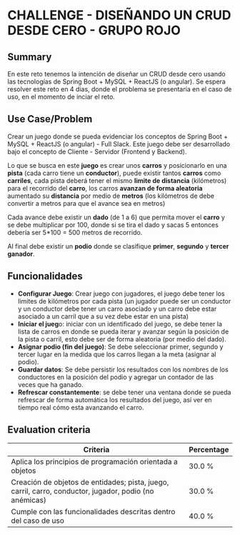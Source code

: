 # CHALLENGE - DISEÑANDO UN CRUD DESDE CERO - GRUPO ROJO #

## Summary ##

En este reto tenemos la intención de diseñar un CRUD desde cero usando las tecnologías de Spring Boot + MySQL + ReactJS (o angular). Se espera resolver este reto en 4 dias, donde el problema se presentaría en el caso de uso, en el momento de inciar el reto.

## Use Case/Problem ##

Crear un juego donde se pueda evidenciar los conceptos de Spring Boot + MySQL + ReactJS (o angular) - Full Slack. Este juego debe ser desarrollado bajo el concepto de Cliente - Servidor (Frontend y Backend).

  


Lo que se busca en este **juego** es crear unos **carros** y posicionarlo en una **pista** (cada carro tiene un **conductor**), puede existir tantos **carros** como **carriles**, cada pista deberá tener el mismo **limite de distancia** (kilómetros) para el recorrido del **carro**, los carros **avanzan de forma aleatoria** aumentado su **distancia** por medio de **metros** (los kilómetros de debe convertir a metros para que el avance sea en metros)

Cada avance debe existir un **dado** (de 1 a 6) que permita mover el **carro** y se debe multiplicar por 100, donde si se tira el dado y sacas 5 entonces debería ser 5\*100 = 500 metros de recorrido.

Al final debe existir un **podio** donde se clasifique **primer**, **segundo** y **tercer ganador**.

## Funcionalidades ##

 *  **Configurar Juego**\: Crear juego con jugadores, el juego debe tener los limites de kilómetros por cada pista (un jugador puede ser un conductor y un conductor debe tener un carro asociado y un carro debe estar asociado a un carril que a su vez debe estar en una pista)
 *  **Iniciar el jueg**o: iniciar con un identificado del juego, se debe tener la lista de carros en donde se pueda iterar y avanzar según la posición de la pista o carril, esto debe ser de forma aleatoria (por medio del dado).
 *  **Asignar podio (fin del juego)**\: Se debe seleccionar primer, segundo y tercer lugar en la medida que los carros llegan a la meta (asignar al podio).
 *  **Guardar datos**\: Se debe persistir los resultados con los nombres de los conductores en la posición del podio y agregar un contador de las veces que ha ganado.
 *  **Refrescar constantemente**\: se debe tener una ventana donde se pueda refrescar de forma automática los resultados del juego, así ver en tiempo real cómo esta avanzando el carro.

  


## Evaluation criteria ##

| Criteria                                                                                               | Percentage |
| ------------------------------------------------------------------------------------------------------ | ---------- |
| Aplica los principios de programación orientada a objetos                                              | 30.0 %     |
| Creación de objetos de entidades; pista, juego, carril, carro, conductor, jugador, podio (no anémicas) | 30.0 %     |
| Cumple con las funcionalidades descritas dentro del caso de uso                                        | 40.0 %     |